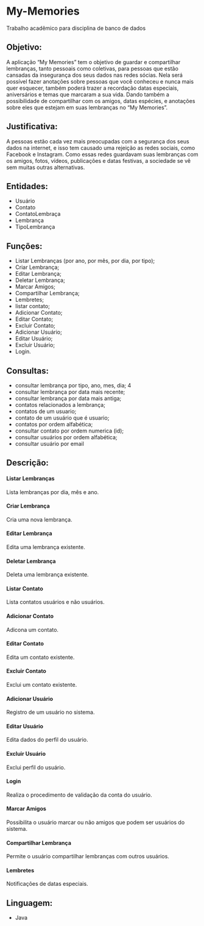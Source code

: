 # My-Memories
Trabalho acadêmico para disciplina de banco de dados

## Objetivo:
A aplicação “My Memories” tem o objetivo de guardar e compartilhar lembranças, tanto pessoais como coletivas, para pessoas que estão cansadas da insegurança dos seus dados nas redes sócias.
Nela será possível fazer anotações sobre pessoas que você conheceu e nunca mais quer esquecer, também poderá trazer a recordação datas especiais, aniversários e temas que marcaram a sua vida. Dando também a possibilidade de compartilhar com os amigos, datas espécies, e anotações sobre eles que estejam em suas lembranças no “My Memories”.

## Justificativa:
A pessoas estão cada vez mais preocupadas com a segurança dos seus dados na internet, e isso tem causado uma rejeição as redes sociais, como Facebook e Instagram. Como essas redes guardavam suas lembranças com os amigos, fotos, vídeos, publicações e datas festivas, a sociedade se vê sem muitas outras alternativas.

## Entidades:
-	Usuário
- Contato
- ContatoLembraça
-	Lembrança
- TipoLembrança

## Funções:
- Listar Lembranças (por ano, por mês, por dia, por tipo);
-	Criar Lembrança;
-	Editar Lembrança;
-	Deletar Lembrança;
-	Marcar Amigos;
-	Compartilhar Lembrança;
-	Lembretes;
- listar contato;
- Adicionar Contato;
- Editar Contato;
- Excluir Contato;
- Adicionar Usuário;
- Editar Usuário;
- Excluir Usuário;
- Login.

## Consultas:

- consultar lembrança por tipo, ano, mes, dia; 4
- consultar lembrança por data mais recente;
- consultar lembrança por data mais antiga;
- contatos relacionados a lembrança;
- contatos de um usuario;
- contato de um usuário que é usuario;
- contatos por ordem alfabética;
- consultar contato por ordem numerica (id);
- consultar usuários por ordem alfabética;
- consultar usuário por email

## Descrição:
#### Listar Lembranças
Lista lembranças por dia, mês e ano.

#### Criar Lembrança
Cria uma nova lembrança.

#### Editar Lembrança
Edita uma lembrança existente.

#### Deletar Lembrança
Deleta uma lembrança existente.

#### Listar Contato
Lista contatos usuários e não usuários.

#### Adicionar Contato
Adicona um contato.

#### Editar Contato
Edita um contato existente.

#### Excluir Contato
Exclui um contato existente.

#### Adicionar Usuário
Registro de um usuário no sistema.

#### Editar Usuário
Edita dados do perfil do usuário.

#### Excluir Usuário
Exclui perfil do usuário.

#### Login
Realiza o procedimento de validação da conta do usuário.

#### Marcar Amigos
Possibilita o usuário marcar ou não amigos que podem ser usuários do sistema.

#### Compartilhar Lembrança
Permite o usuário compartilhar lembranças com outros usuários.

#### Lembretes
Notificações de datas especiais.

## Linguagem:
- Java
